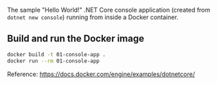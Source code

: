 The sample "Hello World!" .NET Core console application (created from `dotnet new console`) running from inside a Docker container.

## Build and run the Docker image
``` bash
docker build -t 01-console-app .
docker run --rm 01-console-app
```

Reference: https://docs.docker.com/engine/examples/dotnetcore/